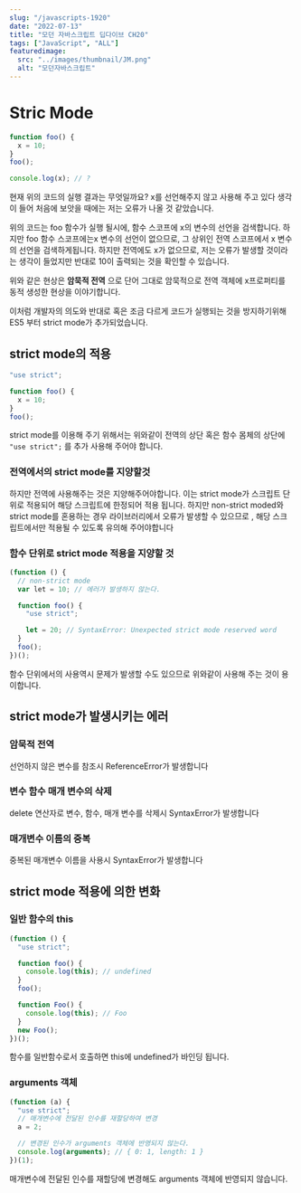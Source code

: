 ```yaml
---
slug: "/javascripts-1920"
date: "2022-07-13"
title: "모던 자바스크립트 딥다이브 CH20"
tags: ["JavaScript", "ALL"]
featuredimage:
  src: "../images/thumbnail/JM.png"
  alt: "모던자바스크립트"
---
```


# Stric Mode

```javascript
function foo() {
  x = 10;
}
foo();

console.log(x); // ?
```

현재 위의 코드의 실행 결과는 무엇일까요? x를 선언해주지 않고 사용해 주고 있다 생각이 들어 처음에 보앗을 때에는 저는 오류가 나올 것 같았습니다.

위의 코드는 foo 함수가 실행 될시에, 함수 스코프에 x의 변수의 선언을 검색합니다. 하지만 foo 함수 스코프에는x 변수의 선언이 없으므로, 그 상위인 전역 스코프에서 x 변수의 선언을 검색하게됩니다. 하지만 전역에도 x가 없으므로, 저는 오류가 발생할 것이라는 생각이 들었지만 반대로 10이 출력되는 것을 확인할 수 있습니다.

위와 같은 현상은 **암묵적 전역** 으로 단어 그대로 암묵적으로 전역 객체에 x프로퍼티를 동적 생성한 현상을 이야기합니다.

이처럼 개발자의 의도와 반대로 혹은 조금 다르게 코드가 실행되는 것을 방지하기위해 ES5 부터 strict mode가 추가되었습니다.

## strict mode의 적용

```javascript
"use strict";

function foo() {
  x = 10;
}
foo();
```

strict mode를 이용해 주기 위해서는 위와같이 전역의 상단 혹은 함수 몸체의 상단에 `"use strict";` 를 추가 사용해 주어야 합니다.

### 전역에서의 strict mode를 지양할것

하지만 전역에 사용해주는 것은 지양해주어야합니다.
이는 strict mode가 스크립트 단위로 적용되어 해당 스크립트에 한정되어 적용 됩니다. 하지만 non-strict moded와 strict mode를 혼용하는 경우 라이브러리에서 오류가 발생할 수 있으므로 , 해당 스크립트에서만 적용될 수 있도록 유의해 주어야합니다

### 함수 단위로 strict mode 적용을 지양할 것

```javascript
(function () {
  // non-strict mode
  var lеt = 10; // 에러가 발생하지 않는다.

  function foo() {
    "use strict";

    let = 20; // SyntaxError: Unexpected strict mode reserved word
  }
  foo();
})();
```

함수 단위에서의 사용역시 문제가 발생할 수도 있으므로 위와같이 사용해 주는 것이 용이합니다.

## strict mode가 발생시키는 에러

### 암묵적 전역

선언하지 않은 변수를 참조시 ReferenceError가 발생합니다

### 변수 함수 매개 변수의 삭제

delete 연산자로 변수, 함수, 매개 변수를 삭제시 SyntaxError가 발생합니다

### 매개변수 이름의 중복

중복된 매개변수 이름을 사용시 SyntaxError가 발생합니다

## strict mode 적용에 의한 변화

### 일반 함수의 this

```javascript
(function () {
  "use strict";

  function foo() {
    console.log(this); // undefined
  }
  foo();

  function Foo() {
    console.log(this); // Foo
  }
  new Foo();
})();
```

함수를 일반함수로서 호출하면 this에 undefined가 바인딩 됩니다.

### arguments 객체

```javascript
(function (a) {
  "use strict";
  // 매개변수에 전달된 인수를 재할당하여 변경
  a = 2;

  // 변경된 인수가 arguments 객체에 반영되지 않는다.
  console.log(arguments); // { 0: 1, length: 1 }
})(1);
```

매개변수에 전달된 인수를 재할당에 변경해도 arguments 객체에 반영되지 않습니다.
